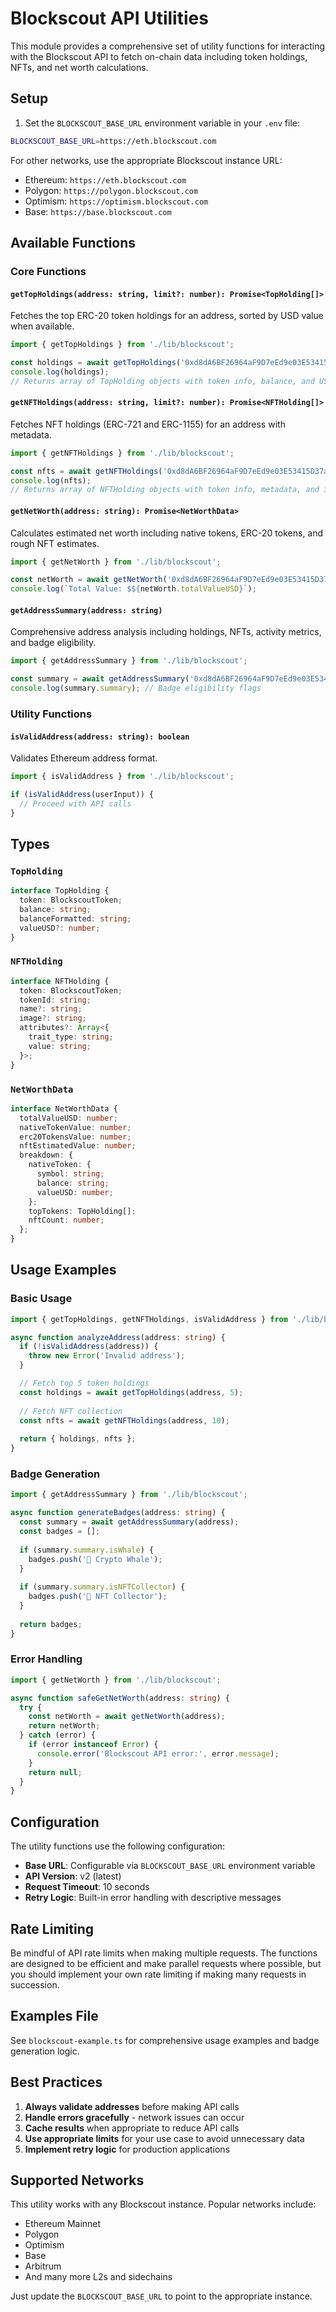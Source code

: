 # Blockscout API Utilities

This module provides a comprehensive set of utility functions for interacting with the Blockscout API to fetch on-chain data including token holdings, NFTs, and net worth calculations.

## Setup

1. Set the `BLOCKSCOUT_BASE_URL` environment variable in your `.env` file:

```bash
BLOCKSCOUT_BASE_URL=https://eth.blockscout.com
```

For other networks, use the appropriate Blockscout instance URL:

- Ethereum: `https://eth.blockscout.com`
- Polygon: `https://polygon.blockscout.com`
- Optimism: `https://optimism.blockscout.com`
- Base: `https://base.blockscout.com`

## Available Functions

### Core Functions

#### `getTopHoldings(address: string, limit?: number): Promise<TopHolding[]>`

Fetches the top ERC-20 token holdings for an address, sorted by USD value when available.

```typescript
import { getTopHoldings } from './lib/blockscout';

const holdings = await getTopHoldings('0xd8dA6BF26964aF9D7eEd9e03E53415D37aA96045', 10);
console.log(holdings);
// Returns array of TopHolding objects with token info, balance, and USD value
```

#### `getNFTHoldings(address: string, limit?: number): Promise<NFTHolding[]>`

Fetches NFT holdings (ERC-721 and ERC-1155) for an address with metadata.

```typescript
import { getNFTHoldings } from './lib/blockscout';

const nfts = await getNFTHoldings('0xd8dA6BF26964aF9D7eEd9e03E53415D37aA96045', 20);
console.log(nfts);
// Returns array of NFTHolding objects with token info, metadata, and images
```

#### `getNetWorth(address: string): Promise<NetWorthData>`

Calculates estimated net worth including native tokens, ERC-20 tokens, and rough NFT estimates.

```typescript
import { getNetWorth } from './lib/blockscout';

const netWorth = await getNetWorth('0xd8dA6BF26964aF9D7eEd9e03E53415D37aA96045');
console.log(`Total Value: $${netWorth.totalValueUSD}`);
```

#### `getAddressSummary(address: string)`

Comprehensive address analysis including holdings, NFTs, activity metrics, and badge eligibility.

```typescript
import { getAddressSummary } from './lib/blockscout';

const summary = await getAddressSummary('0xd8dA6BF26964aF9D7eEd9e03E53415D37aA96045');
console.log(summary.summary); // Badge eligibility flags
```

### Utility Functions

#### `isValidAddress(address: string): boolean`

Validates Ethereum address format.

```typescript
import { isValidAddress } from './lib/blockscout';

if (isValidAddress(userInput)) {
  // Proceed with API calls
}
```

## Types

### `TopHolding`

```typescript
interface TopHolding {
  token: BlockscoutToken;
  balance: string;
  balanceFormatted: string;
  valueUSD?: number;
}
```

### `NFTHolding`

```typescript
interface NFTHolding {
  token: BlockscoutToken;
  tokenId: string;
  name?: string;
  image?: string;
  attributes?: Array<{
    trait_type: string;
    value: string;
  }>;
}
```

### `NetWorthData`

```typescript
interface NetWorthData {
  totalValueUSD: number;
  nativeTokenValue: number;
  erc20TokensValue: number;
  nftEstimatedValue: number;
  breakdown: {
    nativeToken: {
      symbol: string;
      balance: string;
      valueUSD: number;
    };
    topTokens: TopHolding[];
    nftCount: number;
  };
}
```

## Usage Examples

### Basic Usage

```typescript
import { getTopHoldings, getNFTHoldings, isValidAddress } from './lib/blockscout';

async function analyzeAddress(address: string) {
  if (!isValidAddress(address)) {
    throw new Error('Invalid address');
  }

  // Fetch top 5 token holdings
  const holdings = await getTopHoldings(address, 5);
  
  // Fetch NFT collection
  const nfts = await getNFTHoldings(address, 10);
  
  return { holdings, nfts };
}
```

### Badge Generation

```typescript
import { getAddressSummary } from './lib/blockscout';

async function generateBadges(address: string) {
  const summary = await getAddressSummary(address);
  const badges = [];
  
  if (summary.summary.isWhale) {
    badges.push('🐋 Crypto Whale');
  }
  
  if (summary.summary.isNFTCollector) {
    badges.push('🎨 NFT Collector');
  }
  
  return badges;
}
```

### Error Handling

```typescript
import { getNetWorth } from './lib/blockscout';

async function safeGetNetWorth(address: string) {
  try {
    const netWorth = await getNetWorth(address);
    return netWorth;
  } catch (error) {
    if (error instanceof Error) {
      console.error('Blockscout API error:', error.message);
    }
    return null;
  }
}
```

## Configuration

The utility functions use the following configuration:

- **Base URL**: Configurable via `BLOCKSCOUT_BASE_URL` environment variable
- **API Version**: v2 (latest)
- **Request Timeout**: 10 seconds
- **Retry Logic**: Built-in error handling with descriptive messages

## Rate Limiting

Be mindful of API rate limits when making multiple requests. The functions are designed to be efficient and make parallel requests where possible, but you should implement your own rate limiting if making many requests in succession.

## Examples File

See `blockscout-example.ts` for comprehensive usage examples and badge generation logic.

## Best Practices

1. **Always validate addresses** before making API calls
2. **Handle errors gracefully** - network issues can occur
3. **Cache results** when appropriate to reduce API calls
4. **Use appropriate limits** for your use case to avoid unnecessary data
5. **Implement retry logic** for production applications

## Supported Networks

This utility works with any Blockscout instance. Popular networks include:

- Ethereum Mainnet
- Polygon
- Optimism
- Base
- Arbitrum
- And many more L2s and sidechains

Just update the `BLOCKSCOUT_BASE_URL` to point to the appropriate instance.
